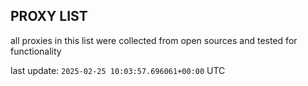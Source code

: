 ## PROXY LIST

all proxies in this list were collected from open sources and tested for functionality

last update: `2025-02-25 10:03:57.696061+00:00` UTC